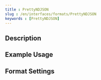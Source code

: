 ```yaml
---
title : PrettyNDJSON
slug : /en/interfaces/formats/PrettyNDJSON
keywords : [PrettyNDJSON]
---
```


## Description

## Example Usage

## Format Settings